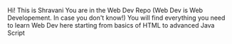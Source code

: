 Hi!
This is Shravani
You are in the Web Dev Repo (Web Dev is Web Developement. In case you don't know!)
You will find everything you need to learn Web Dev here starting from basics of HTML to advanced Java Script
